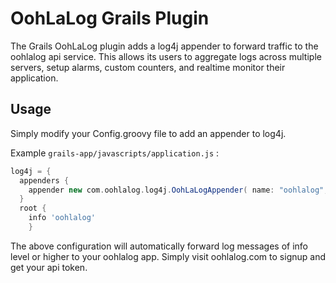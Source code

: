OohLaLog Grails Plugin
=====================
The Grails OohLaLog plugin adds a log4j appender to forward traffic to the oohlalog api service. This allows its users to aggregate logs across multiple servers, setup alarms, custom counters, and realtime monitor their application.


Usage
-----
Simply modify your Config.groovy file to add an appender to log4j.

Example `grails-app/javascripts/application.js` :

```groovy
log4j = {
  appenders {
    appender new com.oohlalog.log4j.OohLaLogAppender( name: "oohlalog", authToken: "my-api-token", host: "api.oohlalog.com")
  }
  root {
  	info 'oohlalog'
	}
```

The above configuration will automatically forward log messages of info level or higher to your oohlalog app. Simply visit oohlalog.com to signup and get your api token.
